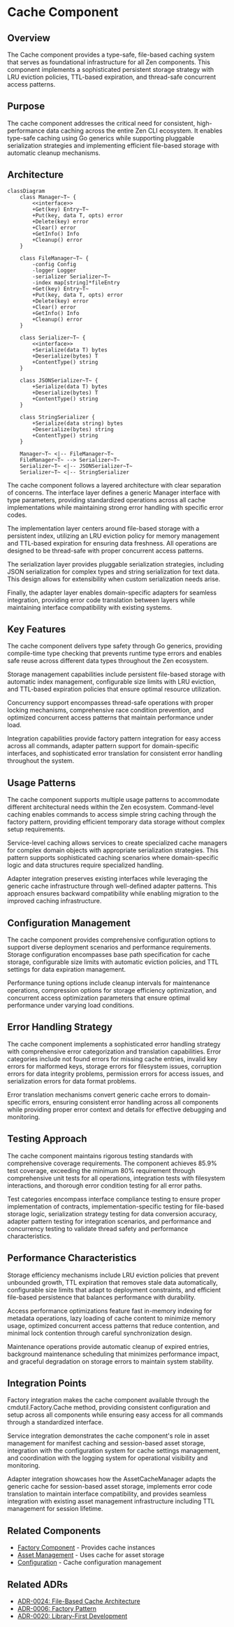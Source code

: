 # Cache Component

## Overview

The Cache component provides a type-safe, file-based caching system that serves as foundational infrastructure for all Zen components. This component implements a sophisticated persistent storage strategy with LRU eviction policies, TTL-based expiration, and thread-safe concurrent access patterns.

## Purpose

The cache component addresses the critical need for consistent, high-performance data caching across the entire Zen CLI ecosystem. It enables type-safe caching using Go generics while supporting pluggable serialization strategies and implementing efficient file-based storage with automatic cleanup mechanisms.

## Architecture

```mermaid
classDiagram
    class Manager~T~ {
        <<interface>>
        +Get(key) Entry~T~
        +Put(key, data T, opts) error
        +Delete(key) error
        +Clear() error
        +GetInfo() Info
        +Cleanup() error
    }
    
    class FileManager~T~ {
        -config Config
        -logger Logger
        -serializer Serializer~T~
        -index map[string]*fileEntry
        +Get(key) Entry~T~
        +Put(key, data T, opts) error
        +Delete(key) error
        +Clear() error
        +GetInfo() Info
        +Cleanup() error
    }
    
    class Serializer~T~ {
        <<interface>>
        +Serialize(data T) bytes
        +Deserialize(bytes) T
        +ContentType() string
    }
    
    class JSONSerializer~T~ {
        +Serialize(data T) bytes
        +Deserialize(bytes) T
        +ContentType() string
    }
    
    class StringSerializer {
        +Serialize(data string) bytes
        +Deserialize(bytes) string
        +ContentType() string
    }
    
    Manager~T~ <|-- FileManager~T~
    FileManager~T~ --> Serializer~T~
    Serializer~T~ <|-- JSONSerializer~T~
    Serializer~T~ <|-- StringSerializer
```

The cache component follows a layered architecture with clear separation of concerns. The interface layer defines a generic Manager interface with type parameters, providing standardized operations across all cache implementations while maintaining strong error handling with specific error codes.

The implementation layer centers around file-based storage with a persistent index, utilizing an LRU eviction policy for memory management and TTL-based expiration for ensuring data freshness. All operations are designed to be thread-safe with proper concurrent access patterns.

The serialization layer provides pluggable serialization strategies, including JSON serialization for complex types and string serialization for text data. This design allows for extensibility when custom serialization needs arise.

Finally, the adapter layer enables domain-specific adapters for seamless integration, providing error code translation between layers while maintaining interface compatibility with existing systems.

## Key Features

The cache component delivers type safety through Go generics, providing compile-time type checking that prevents runtime type errors and enables safe reuse across different data types throughout the Zen ecosystem.

Storage management capabilities include persistent file-based storage with automatic index management, configurable size limits with LRU eviction, and TTL-based expiration policies that ensure optimal resource utilization.

Concurrency support encompasses thread-safe operations with proper locking mechanisms, comprehensive race condition prevention, and optimized concurrent access patterns that maintain performance under load.

Integration capabilities provide factory pattern integration for easy access across all commands, adapter pattern support for domain-specific interfaces, and sophisticated error translation for consistent error handling throughout the system.

## Usage Patterns

The cache component supports multiple usage patterns to accommodate different architectural needs within the Zen ecosystem. Command-level caching enables commands to access simple string caching through the factory pattern, providing efficient temporary data storage without complex setup requirements.

Service-level caching allows services to create specialized cache managers for complex domain objects with appropriate serialization strategies. This pattern supports sophisticated caching scenarios where domain-specific logic and data structures require specialized handling.

Adapter integration preserves existing interfaces while leveraging the generic cache infrastructure through well-defined adapter patterns. This approach ensures backward compatibility while enabling migration to the improved caching infrastructure.

## Configuration Management

The cache component provides comprehensive configuration options to support diverse deployment scenarios and performance requirements. Storage configuration encompasses base path specification for cache storage, configurable size limits with automatic eviction policies, and TTL settings for data expiration management.

Performance tuning options include cleanup intervals for maintenance operations, compression options for storage efficiency optimization, and concurrent access optimization parameters that ensure optimal performance under varying load conditions.

## Error Handling Strategy

The cache component implements a sophisticated error handling strategy with comprehensive error categorization and translation capabilities. Error categories include not found errors for missing cache entries, invalid key errors for malformed keys, storage errors for filesystem issues, corruption errors for data integrity problems, permission errors for access issues, and serialization errors for data format problems.

Error translation mechanisms convert generic cache errors to domain-specific errors, ensuring consistent error handling across all components while providing proper error context and details for effective debugging and monitoring.

## Testing Approach

The cache component maintains rigorous testing standards with comprehensive coverage requirements. The component achieves 85.9% test coverage, exceeding the minimum 80% requirement through comprehensive unit tests for all operations, integration tests with filesystem interactions, and thorough error condition testing for all error paths.

Test categories encompass interface compliance testing to ensure proper implementation of contracts, implementation-specific testing for file-based storage logic, serialization strategy testing for data conversion accuracy, adapter pattern testing for integration scenarios, and performance and concurrency testing to validate thread safety and performance characteristics.

## Performance Characteristics

Storage efficiency mechanisms include LRU eviction policies that prevent unbounded growth, TTL expiration that removes stale data automatically, configurable size limits that adapt to deployment constraints, and efficient file-based persistence that balances performance with durability.

Access performance optimizations feature fast in-memory indexing for metadata operations, lazy loading of cache content to minimize memory usage, optimized concurrent access patterns that reduce contention, and minimal lock contention through careful synchronization design.

Maintenance operations provide automatic cleanup of expired entries, background maintenance scheduling that minimizes performance impact, and graceful degradation on storage errors to maintain system stability.

## Integration Points

Factory integration makes the cache component available through the cmdutil.Factory.Cache method, providing consistent configuration and setup across all components while ensuring easy access for all commands through a standardized interface.

Service integration demonstrates the cache component's role in asset management for manifest caching and session-based asset storage, integration with the configuration system for cache settings management, and coordination with the logging system for operational visibility and monitoring.

Adapter integration showcases how the AssetCacheManager adapts the generic cache for session-based asset storage, implements error code translation to maintain interface compatibility, and provides seamless integration with existing asset management infrastructure including TTL management for session lifetime.

## Related Components

- [Factory Component](factory.md) - Provides cache instances
- [Asset Management](assets.md) - Uses cache for asset storage
- [Configuration](configuration.md) - Cache configuration management

## Related ADRs

- [ADR-0024: File-Based Cache Architecture](../decisions/ADR-0024-generic-cache-architecture.md)
- [ADR-0006: Factory Pattern](../decisions/ADR-0006-factory-pattern.md)
- [ADR-0020: Library-First Development](../decisions/ADR-0020-library-first.md)
